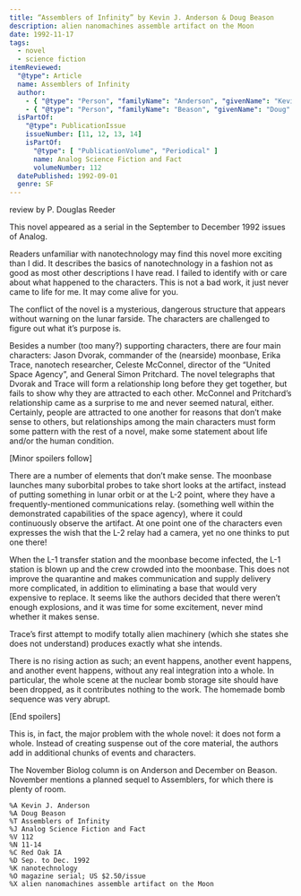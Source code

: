 ```yaml
---
title: “Assemblers of Infinity” by Kevin J. Anderson & Doug Beason
description: alien nanomachines assemble artifact on the Moon
date: 1992-11-17
tags:
  - novel
  - science fiction
itemReviewed:
  "@type": Article
  name: Assemblers of Infinity
  author:
    - { "@type": "Person", "familyName": "Anderson", "givenName": "Kevin", "additionalName": "J." }
    - { "@type": "Person", "familyName": "Beason", "givenName": "Doug" }
  isPartOf:
    "@type": PublicationIssue
    issueNumber: [11, 12, 13, 14]
    isPartOf:
      "@type": [ "PublicationVolume", "Periodical" ]
      name: Analog Science Fiction and Fact
      volumeNumber: 112
  datePublished: 1992-09-01
  genre: SF
---
```


review by P. Douglas Reeder

This novel appeared as a serial in the September to December 1992 issues of Analog.

Readers unfamiliar with nanotechnology may find this novel more exciting than I did. It describes the basics of nanotechnology in a fashion not as good as most other descriptions I have read. I failed to identify with or care about what happened to the characters. This is not a bad work, it just never came to life for me. It may come alive for you.

The conflict of the novel is a mysterious, dangerous structure that appears without warning on the lunar farside. The characters are challenged to figure out what it’s purpose is.

Besides a number (too many?) supporting characters, there are four main characters: Jason Dvorak, commander of the (nearside) moonbase, Erika Trace, nanotech researcher, Celeste McConnel, director of the “United Space Agency”, and General Simon Pritchard. The novel telegraphs that Dvorak and Trace will form a relationship long before they get together, but fails to show why they are attracted to each other. McConnel and Pritchard’s relationship came as a surprise to me and never seemed natural, either. Certainly, people are attracted to one another for reasons that don’t make sense to others, but relationships among the main characters must form some pattern with the rest of a novel, make some statement about life and/or the human condition.

[Minor spoilers follow]

There are a number of elements that don’t make sense. The moonbase launches many suborbital probes to take short looks at the artifact, instead of putting something in lunar orbit or at the L-2 point, where they have a frequently-mentioned communications relay. (something well within the demonstrated capabilities of the space agency), where it could continuously observe the artifact. At one point one of the characters even expresses the wish that the L-2 relay had a camera, yet no one thinks to put one there!

When the L-1 transfer station and the moonbase become infected, the L-1 station is blown up and the crew crowded into the moonbase. This does not improve the quarantine and makes communication and supply delivery more complicated, in addition to eliminating a base that would very expensive to replace. It seems like the authors decided that there weren’t enough explosions, and it was time for some excitement, never mind whether it makes sense.

Trace’s first attempt to modify totally alien machinery (which she states she does not understand) produces exactly what she intends.

There is no rising action as such; an event happens, another event happens, and another event happens, without any real integration into a whole. In particular, the whole scene at the nuclear bomb storage site should have been dropped, as it contributes nothing to the work. The homemade bomb sequence was very abrupt.

[End spoilers]

This is, in fact, the major problem with the whole novel: it does not form a whole. Instead of creating suspense out of the core material, the authors add in additional chunks of events and characters.

The November Biolog column is on Anderson and December on Beason. November mentions a planned sequel to Assemblers, for which there is plenty of room.

```
%A Kevin J. Anderson
%A Doug Beason
%T Assemblers of Infinity
%J Analog Science Fiction and Fact
%V 112
%N 11-14
%C Red Oak IA
%D Sep. to Dec. 1992
%K nanotechnology
%O magazine serial; US $2.50/issue
%X alien nanomachines assemble artifact on the Moon
```
